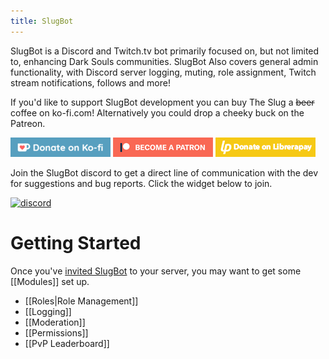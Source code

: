 ```yaml
---
title: SlugBot
---
```


SlugBot is a Discord and Twitch.tv bot primarily focused on, but not limited to, enhancing Dark Souls communities. 
SlugBot Also covers general admin functionality, with Discord server logging, muting, role assignment, Twitch stream notifications, follows and more!

If you'd like to support SlugBot development you can buy The Slug a ~~beer~~ coffee on ko-fi.com! Alternatively you could drop a cheeky buck on the Patreon.

[![ko-fi](assets/donate_sm.png)](https://ko-fi.com/G2G0NP0R)
[![patreon](assets/become_a_patron_button.png)](https://www.patreon.com/slugbot)
[![librerapay](assets/donate_librerapay.png)](https://liberapay.com/Narcolept/)

Join the SlugBot discord to get a direct line of communication with the dev for suggestions and bug reports. 
Click the widget below to join.

[![discord](https://img.shields.io/discord/451495220438106112.svg?style=for-the-badge&logo=discord&colorB=7289DA)](https://discord.gg/Tpm2X2b)

# Getting Started
Once you've [invited SlugBot](https://discord.com/oauth2/authorize?client_id=344179202259419136&permissions=8&scope=bot%20applications.commands) to your server, you may want to get some [[Modules]] set up.
- [[Roles|Role Management]]
- [[Logging]]
- [[Moderation]]
- [[Permissions]]
- [[PvP Leaderboard]]